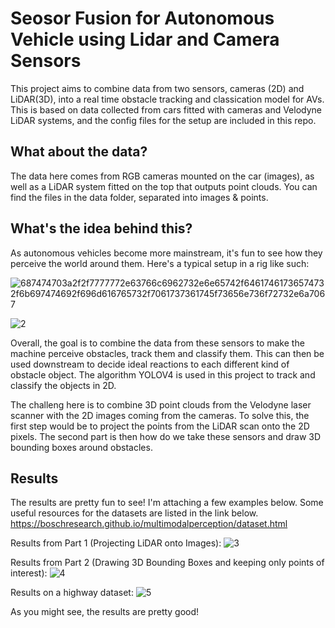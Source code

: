 # Seosor Fusion for Autonomous Vehicle using Lidar and Camera Sensors

This project aims to combine data from two sensors, cameras (2D) and LiDAR(3D), into a real time obstacle tracking and classication model for AVs. This is based on data collected from cars fitted with cameras and Velodyne LiDAR systems, and the config files for the setup are included in this repo.

## What about the data?

The data here comes from RGB cameras mounted on the car (images), as well as a LiDAR system fitted on the top that outputs point clouds. You can find the files in the data folder, separated into images & points.

## What's the idea behind this?

As autonomous vehicles become more mainstream, it's fun to see how they perceive the world around them. Here's a typical setup in a rig like such:

![687474703a2f2f7777772e63766c6962732e6e65742f64617461736574732f6b697474692f696d616765732f7061737361745f73656e736f72732e6a7067](https://github.com/user-attachments/assets/d447f8db-73cc-46e8-b143-68154dd55dca)

![2](https://github.com/user-attachments/assets/41f6ac46-870b-4e89-93d3-09164acf64fc)

Overall, the goal is to combine the data from these sensors to make the machine perceive obstacles, track them and classify them. This can then be used downstream to decide ideal reactions to each different kind of obstacle object. The algorithm YOLOV4 is used in this project to track and classify the objects in 2D. 

The challeng here is to combine 3D point clouds from the Velodyne laser scanner with the 2D images coming from the cameras.
To solve this, the first step would be to project the points from the LiDAR scan onto the 2D pixels. The second part is then how do we take these sensors and draw 3D bounding boxes around obstacles.

## Results
The results are pretty fun to see! I'm attaching a few examples below. Some useful resources for the datasets are listed in the link below.
https://boschresearch.github.io/multimodalperception/dataset.html

Results from Part 1 (Projecting LiDAR onto Images):
![3](https://github.com/user-attachments/assets/799d443a-9d4a-4e83-a366-0916b29d8a1d)

Results from Part 2 (Drawing 3D Bounding Boxes and keeping only points of interest):
![4](https://github.com/user-attachments/assets/3bffd27c-d485-44b8-8d9f-8e1fd404ce30)

Results on a highway dataset:
![5](https://github.com/user-attachments/assets/b6f3f07c-2f92-4c54-95f8-9fbee1c7d100)

As you might see, the results are pretty good!
